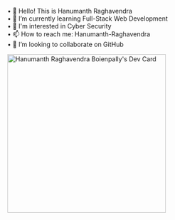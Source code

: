• 👋 Hello! This is Hanumanth Raghavendra  
• 🌱 I’m currently learning Full-Stack Web Development  
• 🐉 I'm interested in Cyber Security  
• 📫 How to reach me: Hanumanth-Raghavendra  
• 👯 I’m looking to collaborate on GitHub

<a href="https://app.daily.dev/hackingpanda"><img src="https://api.daily.dev/devcards/v2/KHBiB6FcqsJ3LEFAUeAZE.png?type=default&r=sor" width="356" alt="Hanumanth Raghavendra Boienpally's Dev Card"/></a>
<!--
**Hanumanth-Raghavendra/Hanumanth-Raghavendra** is a ✨ _special_ ✨ repository because its `README.md` (this file) appears on your GitHub profile.

Here are some ideas to get you started:

- 🔭 I’m currently working on ...
- 👯 I’m looking to collaborate on ...
- 🤔 I’m looking for help with ...
- 💬 Ask me about ...
- 📫 How to reach me: ...
- 😄 Pronouns: ...
- ⚡ Fun fact: ...
-->
